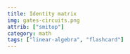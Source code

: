 ```yaml
---
title: Identity matrix
img: gates-circuits.png
attrib: ["smitop"]
category: math
tags: ["linear-algebra", "flashcard"]
---
```

